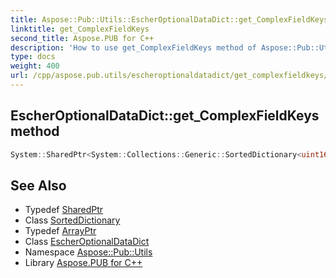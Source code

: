 ```yaml
---
title: Aspose::Pub::Utils::EscherOptionalDataDict::get_ComplexFieldKeys method
linktitle: get_ComplexFieldKeys
second_title: Aspose.PUB for C++
description: 'How to use get_ComplexFieldKeys method of Aspose::Pub::Utils::EscherOptionalDataDict class in C++.'
type: docs
weight: 400
url: /cpp/aspose.pub.utils/escheroptionaldatadict/get_complexfieldkeys/
---
```

## EscherOptionalDataDict::get_ComplexFieldKeys method




```cpp
System::SharedPtr<System::Collections::Generic::SortedDictionary<uint16_t, System::ArrayPtr<uint8_t>>::KeyCollection> Aspose::Pub::Utils::EscherOptionalDataDict::get_ComplexFieldKeys()
```

## See Also

* Typedef [SharedPtr](../../../system/sharedptr/)
* Class [SortedDictionary](../../../system.collections.generic/sorteddictionary/)
* Typedef [ArrayPtr](../../../system/arrayptr/)
* Class [EscherOptionalDataDict](../)
* Namespace [Aspose::Pub::Utils](../../)
* Library [Aspose.PUB for C++](../../../)
